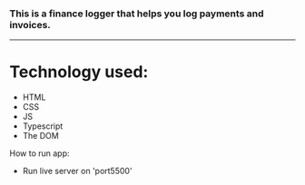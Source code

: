 ### This is a finance logger that helps you log payments and invoices.

---
# Technology used:
- HTML
- CSS
- JS
- Typescript
- The DOM

How to run app:
- Run live server on 'port5500'